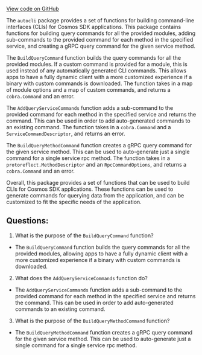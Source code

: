 [View code on GitHub](https://github.com/cosmos/cosmos-sdk.git/client/v2/autocli/query.go)

The `autocli` package provides a set of functions for building command-line interfaces (CLIs) for Cosmos SDK applications. This package contains functions for building query commands for all the provided modules, adding sub-commands to the provided command for each method in the specified service, and creating a gRPC query command for the given service method.

The `BuildQueryCommand` function builds the query commands for all the provided modules. If a custom command is provided for a module, this is used instead of any automatically generated CLI commands. This allows apps to have a fully dynamic client with a more customized experience if a binary with custom commands is downloaded. The function takes in a map of module options and a map of custom commands, and returns a `cobra.Command` and an error.

The `AddQueryServiceCommands` function adds a sub-command to the provided command for each method in the specified service and returns the command. This can be used in order to add auto-generated commands to an existing command. The function takes in a `cobra.Command` and a `ServiceCommandDescriptor`, and returns an error.

The `BuildQueryMethodCommand` function creates a gRPC query command for the given service method. This can be used to auto-generate just a single command for a single service rpc method. The function takes in a `protoreflect.MethodDescriptor` and an `RpcCommandOptions`, and returns a `cobra.Command` and an error.

Overall, this package provides a set of functions that can be used to build CLIs for Cosmos SDK applications. These functions can be used to generate commands for querying data from the application, and can be customized to fit the specific needs of the application.
## Questions: 
 1. What is the purpose of the `BuildQueryCommand` function?
- The `BuildQueryCommand` function builds the query commands for all the provided modules, allowing apps to have a fully dynamic client with a more customized experience if a binary with custom commands is downloaded.

2. What does the `AddQueryServiceCommands` function do?
- The `AddQueryServiceCommands` function adds a sub-command to the provided command for each method in the specified service and returns the command. This can be used in order to add auto-generated commands to an existing command.

3. What is the purpose of the `BuildQueryMethodCommand` function?
- The `BuildQueryMethodCommand` function creates a gRPC query command for the given service method. This can be used to auto-generate just a single command for a single service rpc method.